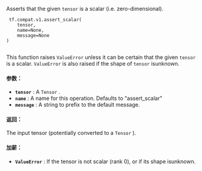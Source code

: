 Asserts that the given  `tensor`  is a scalar (i.e. zero-dimensional).

```
 tf.compat.v1.assert_scalar(
    tensor,
    name=None,
    message=None
)
 
```

This function raises  `ValueError`  unless it can be certain that the given `tensor`  is a scalar.  `ValueError`  is also raised if the shape of  `tensor`  isunknown.

#### 参数：
- **`tensor`** : A  `Tensor` .
- **`name`** :  A name for this operation. Defaults to "assert_scalar"
- **`message`** : A string to prefix to the default message.


#### 返回：
The input tensor (potentially converted to a  `Tensor` ).

#### 加薪：
- **`ValueError`** : If the tensor is not scalar (rank 0), or if its shape isunknown.
